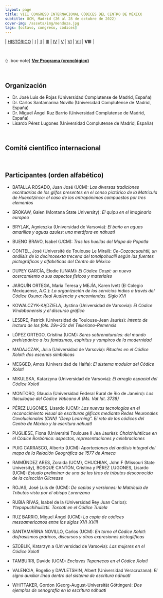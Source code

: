 ```yaml
---
layout: page
title: VIII CONGRESO INTERNACIONAL CÓDICES DEL CENTRO DE MÉXICO
subtitle: UCM, Madrid (26 al 28 de octubre de 2022)
cover-img: /assets/img/mendoza.jpg
tags: [octavo, congreso, códices]
---
```


| [HISTÓRICO](/congresos/codices/historico) | [I](/congresos/codices/i) | [II](/congresos/codices/ii) | [III](/congresos/codices/iii) | [IV](/congresos/codices/iv) | [V](/congresos/codices/v) | [VI](/congresos/codices/vi) | [VII](/congresos/codices/vii) | **VIII** |

<br/>

{: .box-note}
**[Ver Programa (cronológico)](/congresos/codices/viii/docs/VIII-Congreso-2022.pdf)**

<br/>

## Organización

 - Dr. José Luis de Rojas (Universidad Complutense de Madrid, España)
 - Dr. Carlos Santamarina Novillo (Universidad Complutense de Madrid, España)
 - Dr. Miguel Ángel Ruz Barrio (Universidad Complutense de Madrid, España)
 - Lisardo Pérez Lugones (Universidad Complutense de Madrid, España)

<br/>

## Comité científico internacional

<br/>

## Participantes (orden alfabético)

- BATALLA ROSADO, Juan José (UCM): *Las diversas tradiciones escrituarias de los glifos presentes en el censo pictórico de la Matrícula de Huexotzinco: el caso de los antropónimos compuestos por tres elementos*

- BROKAW, Galen (Montana State University): *El quipu en el imaginario europeo*

- BRYLAK, Agnieszka (Universidad de Varsovia): *El baño en aguas amarillas y aguas azules: una metáfora en náhuatl*

- BUENO BRAVO, Isabel (UCM): *Tras las huellas del Mapa de Popotla*

- CONTEL, José (Université de Toulouse Le Mirail): *Ce-Cozcacuauhtli, un análisis de la decimosexta trecena del tonalpohualli según las fuentes pictográficas y alfabéticas del Centro de México*

- DUPEY GARCÍA, Élodie (UNAM): *El Códice Cospi: un nuevo acercamiento a sus aspectos físicos y materiales*

- JARQUÍN ORTEGA, María Teresa y MEJÍA, Karen Ivett (El Colegio Mexiquense, A.C.): *La organización de los servicios indios a través del Códice Osuna: Real Audiencia y encomiendas. Siglo XVI*

- KOWALCZYK-KĄDZIELA, Jystina (Universidad de Varsovia): *El Códice Vindobonensis y el discurso gráfico*

- LESBRE, Patrick (Universidad de Toulouse-Jean Jaurès): *Intento de lectura de los fols. 29v-30r del Telleriano-Remensis*

- LÓPEZ ORTEGO, Cristina (UCM): *Seres sobrenaturales: del mundo prehispánico a los fantasmas, espíritus y vampiros de la modernidad*

- MADAJCZAK, Julia (Universidad de Varsovia): *Rituales en el Códice Xolotl: dos escenas simbólicas*

- MEGGED, Amos (Universidad de Haifa): *El sistema modular del Códice Xolotl*

- MIKULSKA, Katarzyna (Universidad de Varsovia): *El arreglo espacial del Códice Xolotl*

- MONTORO, Glaucia (Universidad Federal Rural de Rio de Janeiro): *Los tlacuiloque del Códice Vaticano A (Ms. Vat lat. 3738)*

- PÉREZ LUGONES, Lisardo (UCM): *Las nuevas tecnologías en el reconocimiento visual de escrituras glíficas mediante Redes Neuronales Covolucionales (CNN) "Deep Learning". El reto de los códices del Centro de México y la escritura náhuatl*

- PUGLIESE, Fiona (Université Toulouse II Jea Jaurès): *Chalchiuhtlicue en el Códice Borbónico: aspectos, representaciones y celebraciones*

- PUIG CARRASCO, Alberto (UCM): *Aportaciones del análisis integral del mapa de la Relación Geográfica de 1577 de Ameca*

- RAIMÚNDEZ ARES, Zoraida (UCM), CHUCHIAK, John F (Missouri State University), BOSQUE CANTÓN, Cristina y PÉREZ LUGONES, Lisardo (UCM): *Estudio preliminar de una de las tiras de tributos desconocida de la colección Gilcrease*

- ROJAS, José Luis de (UCM): *De copias y versiones: la Matrícula de Tributos vista por el obispo Lorenzana*

- RUBIA RIVAS, Isabel de la (Universidad Rey Juan Carlos): *Ytepopuchihuiliztli. Toxcatl en el Códice Tudela*

- RUZ BARRIO, Miguel Ángel (UCM): *La copia de códices mesoamericanos entre los siglos XVI-XVIII*

- SANTAMARINA NOVILLO, Carlos (UCM): *En torno al Códice Xolotl: disfrasismos gráricos, discursos y otras expresiones pictoglíficas*

- SZOBLIK, Katarzyn a (Universidad de Varsovia): *Las mujeres en el Códice Xolotl*

- TAMBURRI, Davide (UCM): *Enclaves Tepanecas en el Códice Xolotl*

- VALENCIA, Rogelio y DAVLETSHIN, Albert (Universidad Veracruzana): *El signo auxiliar línea dentro del sistema de escritura náhuatl*

- WHITTAKER, Gordon (Georg-August-Universität Göttingen): *Dos ejemplos de xenografía en la escritura náhuatl*

